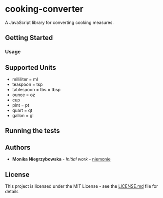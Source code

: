 # cooking-converter

A JavaScript library for converting cooking measures.

## Getting Started

### Usage

Supported Units
---------------

* milliliter = ml
* teaspoon = tsp
* tablespoon = tbs = tbsp
* ounce = oz
* cup
* pint = pt
* quart = qt
* gallon = gl

## Running the tests

## Authors

* **Monika Niegrzybowska** - *Initial work* - [niemonie](https://github.com/niemonie)

## License

This project is licensed under the MIT License - see the [LICENSE.md](LICENSE.md) file for details